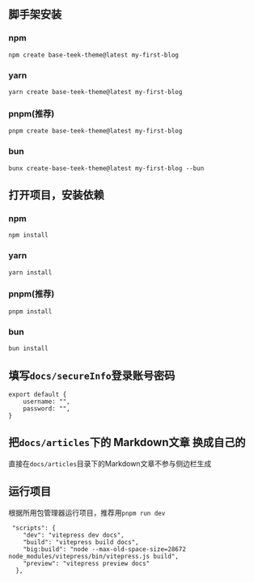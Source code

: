 ## 脚手架安装

### npm
```
npm create base-teek-theme@latest my-first-blog
``` 

### yarn
```
yarn create base-teek-theme@latest my-first-blog
```

###  pnpm(推荐)
```
pnpm create base-teek-theme@latest my-first-blog
```

###  bun
```
bunx create-base-teek-theme@latest my-first-blog --bun
```

## 打开项目，安装依赖

### npm
```
npm install
``` 

### yarn
```
yarn install
```

###  pnpm(推荐)
```
pnpm install
```

###  bun
```
bun install
```


## 填写`docs/secureInfo`登录账号密码
```
export default {
    username: "",
    password: "",
}

```

## 把`docs/articles`下的 Markdown文章 换成自己的

  直接在`docs/articles`目录下的Markdown文章不参与侧边栏生成
  
## 运行项目

根据所用包管理器运行项目，推荐用`pnpm run dev`
```
 "scripts": {
    "dev": "vitepress dev docs",
    "build": "vitepress build docs",
    "big:build": "node --max-old-space-size=28672 node_modules/vitepress/bin/vitepress.js build",
    "preview": "vitepress preview docs"
  },
```